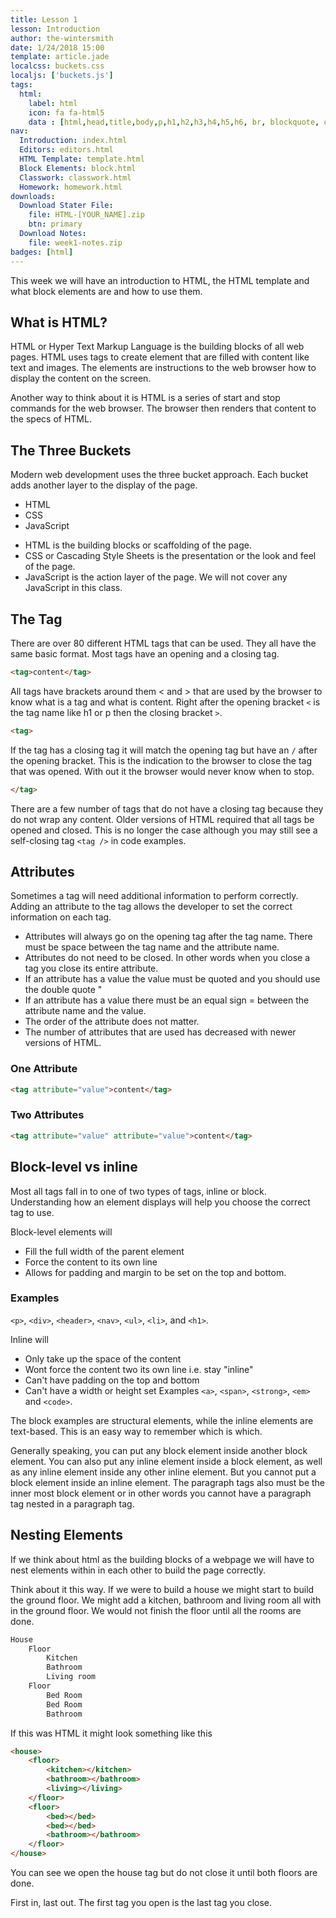 ```yaml
---
title: Lesson 1
lesson: Introduction
author: the-wintersmith
date: 1/24/2018 15:00
template: article.jade
localcss: buckets.css
localjs: ['buckets.js']
tags:
  html:
    label: html
    icon: fa fa-html5
    data : [html,head,title,body,p,h1,h2,h3,h4,h5,h6, br, blockquote, ol, ul, li, div, section, article, header, footer]
nav:
  Introduction: index.html
  Editors: editors.html
  HTML Template: template.html
  Block Elements: block.html
  Classwork: classwork.html
  Homework: homework.html
downloads:
  Download Stater File:
    file: HTML-[YOUR_NAME].zip
    btn: primary
  Download Notes:
    file: week1-notes.zip
badges: [html]
---
```


This week we will have an introduction to HTML, the HTML template and what block elements are and how to use them.

<span class="more"></span>

## What is HTML?
HTML or Hyper Text Markup Language is the building blocks of all web pages.  HTML uses tags to create element that are filled with content like text and images.  The elements are instructions to the web browser how to display the content on the screen.  

Another way to think about it is HTML is a series of start and stop commands for the web browser.  The browser then renders that content to the specs of HTML.  

## The Three Buckets
Modern web development uses the three bucket approach.  Each bucket adds another layer to the display of the page.

<ul class="buckets">
  <li>HTML</li>
  <li>CSS</li>
  <li>JavaScript</li>
</ul>

* HTML is the building blocks or scaffolding of the page.  
* CSS or Cascading Style Sheets is the presentation or the look and feel of the page.
* JavaScript is the action layer of the page.  We will not cover any JavaScript in this class.

## The Tag
There are over 80 different HTML tags that can be used.  They all have the same basic format.  Most tags have an opening and a closing tag.  

```html
<tag>content</tag>
```

All tags have brackets around them < and > that are used by the browser to know what is a tag and what is content.  Right after the opening bracket `<` is the tag name like h1 or p then the closing bracket `>`.

```html
<tag>
```

If the tag has a closing tag it will match the opening tag but have an `/` after the opening bracket.  This is the indication to the browser to close the tag that was opened.  With out it the browser would never know when to stop.  

```html
</tag>
```

There are a few number of tags that do not have a closing tag because they do not wrap any content.  Older versions of HTML required that all tags be opened and closed.  This is no longer the case although you may still see a self-closing tag `<tag />` in code examples.  

## Attributes
Sometimes a tag will need additional information to perform correctly.  Adding an attribute to the tag allows the developer to set the correct information on each tag.  

* Attributes will always go on the opening tag after the tag name.  There must be space between the tag name and the attribute name.
* Attributes do not need to be closed.  In other words when you close a tag you close its entire attribute.  
* If an attribute has a value the value must be quoted and you should use the double quote "
* If an attribute has a value there must be an equal sign = between the attribute name and the value.
* The order of the attribute does not matter.
* The number of attributes that are used has decreased with newer versions of HTML.

### One Attribute
```html
<tag attribute="value">content</tag>
```
### Two Attributes
```html
<tag attribute="value" attribute="value">content</tag>
```
## Block-level vs inline

Most all tags fall in to one of two types of tags, inline or block.  Understanding how an element displays will help you choose the correct tag to use.  

Block-level elements will
* Fill the full width of the parent element
* Force the content to its own line
* Allows for padding and margin to be set on the top and bottom.

### Examples
`<p>`, `<div>`, `<header>`, `<nav>`, `<ul>`, `<li>`, and `<h1>`.

Inline will
* Only take up the space of the content
* Wont force the content two its own line i.e. stay "inline"
* Can't have padding on the top and bottom
* Can't have a width or height set
Examples
`<a>`, `<span>`, `<strong>`, `<em>` and `<code>`.

The block examples are structural elements, while the inline elements are text-based. This is an easy way to remember which is which.

Generally speaking, you can put any block element inside another block element. You can also put any inline element inside a block element, as well as any inline element inside any other inline element. But you cannot put a block element inside an inline element. The paragraph tags also must be the inner most block element or in other words you cannot have a paragraph tag nested in a paragraph tag.

## Nesting Elements
If we think about html as the building blocks of a webpage we will have to nest elements within in each other to build the page correctly.  

Think about it this way.  If we were to build a house we might start to build the ground floor.  We might add a kitchen, bathroom and living room all with in the ground floor.  We would not finish the floor until all the rooms are done.  
```html
House
    Floor
        Kitchen
        Bathroom
        Living room
    Floor
        Bed Room
        Bed Room
        Bathroom
```
If this was HTML it might look something like this
```html
<house>
    <floor>
        <kitchen></kitchen>
        <bathroom></bathroom>
        <living></living>
    </floor>
    <floor>
        <bed></bed>
        <bed></bed>
        <bathroom></bathroom>
    </floor>
</house>
```
You can see we open the house tag but do not close it until both floors are done.  

First in, last out. The first tag you open is the last tag you close.  

